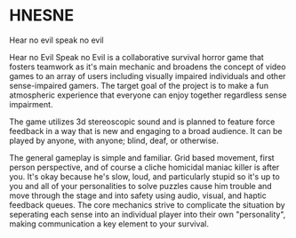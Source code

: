 # HNESNE
Hear no evil speak no evil

Hear no Evil Speak no Evil is a collaborative survival horror game that fosters teamwork as it's main mechanic and broadens the concept of video games to an array of users including visually impaired individuals and other sense-impaired gamers. The target goal of the project is to make a fun atmospheric experience that everyone can enjoy together regardless sense impairment. 

The game utilizes 3d stereoscopic sound and is planned to feature force feedback in a way that is new and engaging to a broad audience. It can be played by anyone, with anyone; blind, deaf, or otherwise. 

The general gameplay is simple and familiar. Grid based movement, first person perspective, and of course a cliche homicidal maniac killer is after you. It's okay because he's slow, loud, and particularly stupid so it's up to you and all of your personalities to solve puzzles cause him trouble and move through the stage and into safety using audio, visual, and haptic feedback queues. The core mechanics strive to complicate the situation by seperating each sense into an individual player into their own "personality", making communication a key element to your survival. 
